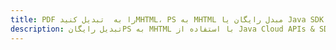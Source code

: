 ---title: PDF را به  تبدیل کنیدMHTML، PS به MHTML مبدل رایگان یا Java SDKdescription: تبدیل رایگانPS به MHTML با استفاده از Java Cloud APIs & SDK همچنین اسناد PDF را در Cloud ایجاد، ویرایش و رندر کنید.---